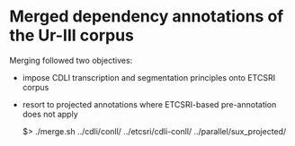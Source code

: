 # Merged dependency annotations of the Ur-III corpus

Merging followed two objectives:

- impose CDLI transcription and segmentation principles onto ETCSRI corpus
- resort to projected annotations where ETCSRI-based pre-annotation does not apply 

	$> ./merge.sh ../cdli/conll/ ../etcsri/cdli-conll/ ../parallel/sux_projected/